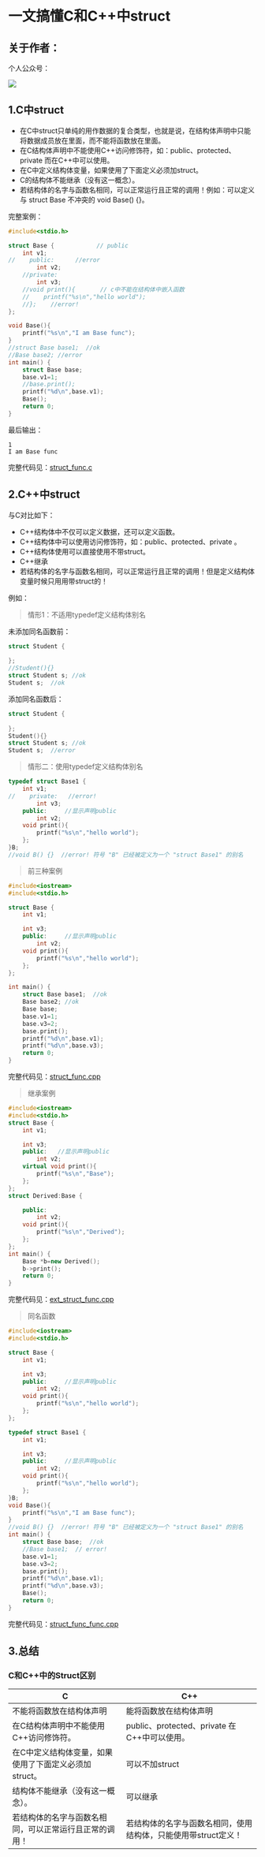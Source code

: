 # 一文搞懂C和C++中struct

## 关于作者：

个人公众号：

![](../img/wechat.jpg)

## 1.C中struct

- 在C中struct只单纯的用作数据的复合类型，也就是说，在结构体声明中只能将数据成员放在里面，而不能将函数放在里面。 
- 在C结构体声明中不能使用C++访问修饰符，如：public、protected、private 而在C++中可以使用。
- 在C中定义结构体变量，如果使用了下面定义必须加struct。
- C的结构体不能继承（没有这一概念）。
- 若结构体的名字与函数名相同，可以正常运行且正常的调用！例如：可以定义与 struct Base 不冲突的 void Base() {}。

完整案例：

```c
#include<stdio.h>

struct Base {            // public
    int v1; 
//    public:      //error
        int v2; 
    //private:
        int v3; 
    //void print(){       // c中不能在结构体中嵌入函数
    //    printf("%s\n","hello world");
    //};    //error!
};

void Base(){
    printf("%s\n","I am Base func");
}
//struct Base base1;  //ok
//Base base2; //error
int main() {
    struct Base base;
    base.v1=1;
    //base.print();
    printf("%d\n",base.v1);
    Base();
    return 0;
}
```

最后输出：

```
1
I am Base func
```

完整代码见：[struct_func.c](./struct_func.c)

## 2.C++中struct

与C对比如下：

- C++结构体中不仅可以定义数据，还可以定义函数。
- C++结构体中可以使用访问修饰符，如：public、protected、private 。
- C++结构体使用可以直接使用不带struct。
- C++继承
- 若结构体的名字与函数名相同，可以正常运行且正常的调用！但是定义结构体变量时候只用用带struct的！

例如：

> 情形1：不适用typedef定义结构体别名

未添加同名函数前：

```c++
struct Student {
    
};
//Student(){}
struct Student s; //ok
Student s;  //ok
```

添加同名函数后：

```c++
struct Student {
    
};
Student(){}
struct Student s; //ok
Student s;  //error
```

> 情形二：使用typedef定义结构体别名

```c++
typedef struct Base1 {         
    int v1;
//    private:   //error!
        int v3;
    public:     //显示声明public
        int v2;
    void print(){       
        printf("%s\n","hello world");
    };    
}B;
//void B() {}  //error! 符号 "B" 已经被定义为一个 "struct Base1" 的别名
```

> 前三种案例

```c++
#include<iostream>
#include<stdio.h>

struct Base {         
    int v1;

    int v3;
    public:     //显示声明public
        int v2;
    void print(){       
        printf("%s\n","hello world");
    };    
};

int main() {
    struct Base base1;  //ok
    Base base2; //ok
    Base base;
    base.v1=1;
    base.v3=2;
    base.print();
    printf("%d\n",base.v1);
    printf("%d\n",base.v3);
    return 0;
}
```

完整代码见：[struct_func.cpp](struct_func.cpp)

> 继承案例

```c++
#include<iostream>
#include<stdio.h>
struct Base {         
    int v1;

    int v3;
    public:   //显示声明public
        int v2;
    virtual void print(){       
        printf("%s\n","Base");
    };    
};
struct Derived:Base {         

    public:
        int v2;
    void print(){       
        printf("%s\n","Derived");
    };    
};
int main() {
    Base *b=new Derived();
    b->print();
    return 0;
}
```

完整代码见：[ext_struct_func.cpp](./ext_struct_func.cpp)

> 同名函数

```c++
#include<iostream>
#include<stdio.h>

struct Base {         
    int v1;

    int v3;
    public:     //显示声明public
        int v2;
    void print(){       
        printf("%s\n","hello world");
    };    
};

typedef struct Base1 {         
    int v1;

    int v3;
    public:     //显示声明public
        int v2;
    void print(){       
        printf("%s\n","hello world");
    };    
}B;
void Base(){
    printf("%s\n","I am Base func");
}
//void B() {}  //error! 符号 "B" 已经被定义为一个 "struct Base1" 的别名
int main() {
    struct Base base;  //ok
    //Base base1;  // error!
    base.v1=1;
    base.v3=2;
    base.print();
    printf("%d\n",base.v1);
    printf("%d\n",base.v3);
    Base();
    return 0;
}
```
完整代码见：[struct_func_func.cpp](./struct_func_func.cpp)

## 3.总结

### C和C++中的Struct区别

| C                                                      | C++                                                          |
| ------------------------------------------------------ | ------------------------------------------------------------ |
| 不能将函数放在结构体声明                               | 能将函数放在结构体声明                                       |
| 在C结构体声明中不能使用C++访问修饰符。                 | public、protected、private 在C++中可以使用。                 |
| 在C中定义结构体变量，如果使用了下面定义必须加struct。  | 可以不加struct                                               |
| 结构体不能继承（没有这一概念）。                       | 可以继承                                                     |
| 若结构体的名字与函数名相同，可以正常运行且正常的调用！ | 若结构体的名字与函数名相同，使用结构体，只能使用带struct定义！ |
